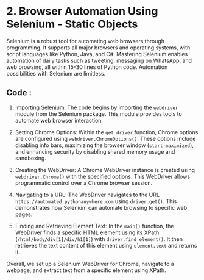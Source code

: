 # 2. Browser Automation Using Selenium - Static Objects

Selenium is a robust tool for automating web browsers through programming. It supports all major browsers and operating systems, with script languages like Python, Java, and C#. Mastering Selenium enables automation of daily tasks such as tweeting, messaging on WhatsApp, and web browsing, all within 15-30 lines of Python code. Automation possibilities with Selenium are limitless.

## Code :

1. Importing Selenium:
The code begins by importing the `webdriver` module from the Selenium package. This module provides tools to automate web browser interaction.

3. Setting Chrome Options:
 Within the `get_driver` function, Chrome options are configured using `webdriver.ChromeOptions()`. These options include disabling info bars, maximizing the browser window (`start-maximized`), and enhancing security by disabling shared memory usage and sandboxing.

5. Creating the WebDriver:
A Chrome WebDriver instance is created using `webdriver.Chrome()` with the specified options. This WebDriver allows programmatic control over a Chrome browser session.

7. Navigating to a URL:
The WebDriver navigates to the URL `https://automated.pythonanywhere.com` using `driver.get()`. This demonstrates how Selenium can automate browsing to specific web pages.

9. Finding and Retrieving Element Text:
In the `main()` function, the WebDriver finds a specific HTML element using its XPath (`/html/body/div[1]/div/h1[1]`) with `driver.find_element()`. It then retrieves the text content of this element using `element.text` and returns it.

Overall, we set up a Selenium WebDriver for Chrome, navigate to a webpage, and extract text from a specific element using XPath.
